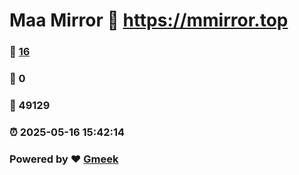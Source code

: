 # Maa Mirror :link: https://mmirror.top 
### :page_facing_up: [16](https://mmirror.top/tag.html) 
### :speech_balloon: 0 
### :hibiscus: 49129 
### :alarm_clock: 2025-05-16 15:42:14 
### Powered by :heart: [Gmeek](https://github.com/Meekdai/Gmeek)
